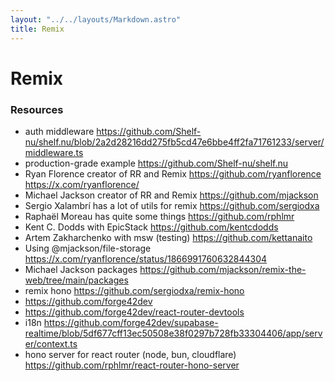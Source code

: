 ```yaml
---
layout: "../../layouts/Markdown.astro"
title: Remix
---
```


# Remix

### Resources

- auth middleware https://github.com/Shelf-nu/shelf.nu/blob/2a2d28216dd275fb5cd47e6bbe4ff2fa71761233/server/middleware.ts
- production-grade example https://github.com/Shelf-nu/shelf.nu
- Ryan Florence creator of RR and Remix https://github.com/ryanflorence https://x.com/ryanflorence/
- Michael Jackson creator of RR and Remix https://github.com/mjackson
- Sergio Xalambrí has a lot of utils for remix https://github.com/sergiodxa
- Raphaël Moreau has quite some things https://github.com/rphlmr
- Kent C. Dodds with EpicStack https://github.com/kentcdodds
- Artem Zakharchenko with msw (testing) https://github.com/kettanaito 
- Using @mjackson/file-storage https://x.com/ryanflorence/status/1866991760632844304
- Michael Jackson packages https://github.com/mjackson/remix-the-web/tree/main/packages
- remix hono https://github.com/sergiodxa/remix-hono
- https://github.com/forge42dev
- https://github.com/forge42dev/react-router-devtools
- i18n https://github.com/forge42dev/supabase-realtime/blob/5df677cff13ec50508e38f0297b728fb33304406/app/server/context.ts
- hono server for react router (node, bun, cloudflare) https://github.com/rphlmr/react-router-hono-server

